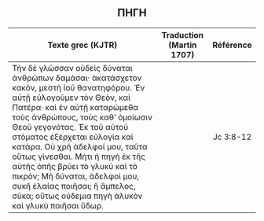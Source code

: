 <h2 align="center">ΠΗΓΗ</h2>

|Texte grec (KJTR)|Traduction (Martin 1707)|Référence|
|-----|-----|:---:
 Τὴν δὲ γλῶσσαν οὐδεὶς δύναται ἀνθρώπων δαμάσαι· ἀκατάσχετον κακόν, μεστὴ ἰοῦ θανατηφόρου. Ἐν αὐτῇ εὐλογοῦμεν τὸν Θεὸν, καὶ Πατέρα· καὶ ἐν αὐτῇ καταρώμεθα τοὺς ἀνθρώπους, τοὺς καθʼ ὁμοίωσιν Θεοῦ γεγονότας. Ἐκ τοῦ αὐτοῦ στόματος ἐξέρχεται εὐλογία καὶ κατάρα. Οὐ χρή ἀδελφοί μου, ταῦτα οὕτως γίνεσθαι. Μήτι ἡ πηγὴ ἐκ τῆς αὐτῆς ὀπῆς βρύει τὸ γλυκὺ καὶ τὸ πικρόν; Μὴ δύναται, ἀδελφοί μου, συκῆ ἐλαίας ποιῆσαι; ἢ ἄμπελος, σῦκα; οὕτως οὐδεμια πηγὴ ἁλυκὸν καὶ γλυκὺ ποιῆσαι ὕδωρ.||Jc 3:8-12|
